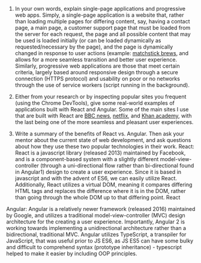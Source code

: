 1. In your own words, explain single-page applications and progressive web apps.
Simply, a single-page application is a website that, rather than loading multiple pages for differing content, say, having a contact page, a main page, a customer support page that must be loaded from the server for each request, the page and all possible content that may be used is loaded initially (or can be loaded dynamically as requested/necessary by the page), and the page is dynamically changed in response to user actions (example: [matchstick brews](https://matchstickbrews.com/), and allows for a more seamless transition and better user experience.
Similarly, progressive web applications are those that meet certain criteria, largely based around responsive design through a secure connection (HTTPS protocol) and usability on poor or no networks through the use of service workers (script running in the background).

2. Either from your research or by inspecting popular sites you frequent (using the Chrome DevTools), give some real-world examples of applications built with React and Angular.
Some of the main sites I use that are built with React are [BBC news](https://www.bbc.com/), [netflix](https://www.netflix.com/), and [Khan academy](https://www.khanacademy.org/), with the last being one of the more seamless and pleasant user experiences.


3. Write a summary of the benefits of React vs. Angular. Then ask your mentor about the current state of web development, and ask questions about how they use these two popular technologies in their work.
React: React is a javascript library (released 2013) maintained by Facebook, and is a component-based system with a slightly different model-view-controller (through a uni-directional flow rather than bi-directional found in Angular1) design to create a user experience. Since it is based in javascript and with the advent of ES6, we can easily utilize React. Additionally, React utilizes a virtual DOM, meaning it compares differing HTML tags and replaces the difference where it is in the DOM, rather than going through the whole DOM up to that differing point. React 

Angular: Angular is a relatively newer framework (released 2016) maintained by Google, and utilizes a traditional model-view-controller (MVC) design architecture for the creating a user experience. Importantly, Angular 2 is working towards implementing a unidirectional architecture rather than a bidirectional, traditional MVC. Angular utilizes TypeScript, a transpiler for JavaScript, that was useful prior to JS ES6, as JS ES5 can have some bulky and difficult to comprehend syntax (prototype inheritance) - typescript helped to make it easier by including OOP principles.
